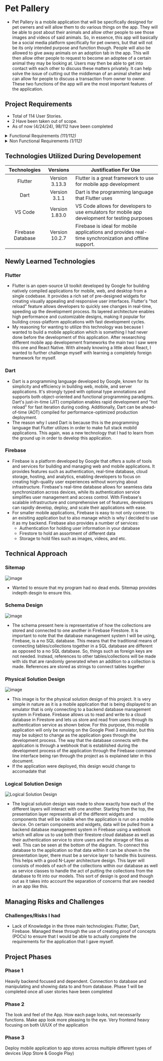 # Pet Pallery

- Pet Pallery is a mobile application that will be specifically designed for pet owners and will allow them to do various things on the app. They will be able to post about their animals and allow other people to see those images and videos of said animals. So, in essence, this app will basically be a social media platform specifically for pet owners, but that will not be its only intended purpose and function though. People will also be allowed to give away animals on an adoption tab in the app. This will then allow other people to request to become an adoptee of a certain animal they may be looking at. Users may then be able to get into contact with each other to discuss these matters privately. It can help solve the issue of cutting out the middleman of an animal shelter and can allow for people to discuss a transaction from owner to owner. These two functions of the app will are the most important features of the application.


## Project Requirements
- Total of 114 User Stories.
- 2 Have been taken out of scope.
- As of now (4/24/24), 98/112 have been completed
<details>
  <summary>Functional Requirements <i>(111/112)</i></summary>
  
  - _Login Page_
    - [x] As a user I would like to input my username or email so that I can access my account
    - [x] As a user I would like to input my password so that I can access my account
    - [x] As a system I would like to check username/email against credential database so that I can verify user
    - [x] As a System I would like to display a login error message if the username/email and/or password is incorrect so that access to the social media app is not accessible without an account
  - _Registration Page_
      - [x] As a user I would like to be able to register an account so that I can have my own personal account for the app.
      - [x] As a user I would like to enter a username for my account so that I can use it to login to my account after registration
      - [x] As a system I would like to ensure that the username has not already been taken and the field is not empty so that the user has a unique username
      - [x] As a user I would like to enter an Email Address for my account so that I can use it to login to my account after registration an account
      - [x] As a system I would like to ensure that the Email Address has not already been taken and the field is not empty so that the user has a unique and valid Email address
      - [x] As a user I would like to be able to enter a City of where I live so that I can have that information on my account
      - [x] As a user I would like to be able to select a State from the dropdown menu so that I can have that information on my account.
      - [x] As a user I would like to enter a password for my account so that I can use it to login to my account after registration
      - [ ] As a system I would like to ensure that the password is at least 8 characters and has 1 special character so that my users have a secure password
  - _Navigation_
      - [x] As a user I would like to be able to access the home page with the bottom navbar so that I can see my current home page.
      - [x] As a user I would like to be able to access the search page with the bottom navbar so that I can see the search page
      - [x] As a user I would like to be able to access the Adoption page with the bottom navbar so that I can see the adoption page
      - [x] As a user I would like to be able to access my user profile page with the bottom navbar so that I can see my profile's page
      - [x] As a system I would like to show the bottom navbar on multiple different pages so that users can have easy access to multiple pages on the app
  - _Home Pages_
      - [x] As a user I would like to be able to view all the comments of any post so that I can see what people are saying about that post
      - [ ] As a user I would like to tap on the heart icon under a post so that I can like that post
      - [x] As a user I would like to be able to tap on a user profile on the home page so that I can view that user's profile
      - [x] As a user I would like to be able to scroll down so that I can see more posts from people I follow
      - [ ] As a system I would like to display posts from accounts that the current user so that the user is able to see what their friends share
      - [x] As a system I would like to display every comment under a post in the comment section so that other users can see what other have to say
      - [x] As a user I would like to be able to comment on a user's post so that they can see what I have said about their post
      - [x] As a user I would like to be able to tap on a user profile who has commented under a post so that I can view that user's profile
  - _Search Page_
      - [x] As a user I would like to search through users via username so that I can look for certain users in the app
      - [x] As a user I would like to be able to tap on a user profile so that I can look at that user's profile
      - [x] As a system I would like to minimize search results as the user types so that the user searching gets more accurate results
      - [x] As a system I would like to display users based on the search so that the user can find the profile they are searching for
  - _Adoption Pages_
    - Main Adoption Page
      - [x] As a system I would like to display random adoptions so that users can apply to any adoption they want to
      - [x] As a system I would like to allow users to narrow down their search by selecting which type of animal/pet they are looking to adopt so that users can only see the type of animals they selected that they would want to adopt
      - [x] As a user I would like to be able to tap on "Apply For Adoption" on a specific adoption profile so that I can apply to adopt that animal
      - [x] As a user I would like to tap on the my "Check My Current Adoptions" button so that I can view all of the current pets I have up for adoption
    - Current Adoption Page
      - [x] As a System I would like to display all of the user's adoption profile they have made so that they can decide what to do with each profile
      - [x] As a user I would like to be able to tap on the "Delete" button on an adoption profile so that I can delete it from my current active adoptions and from the main adoption page
      - [x] As a user I would like to tap on the "Applicants" button on an adoption profile so that I can see all the users who have applied to adopt that animal
      - [x] As a user I would like to tap on the "Edit" button on an adoption profile so that I can edit the fields that are already on that profile
      - [x] As a user I would like to tap on the "Add an Adoption" button on an adoption profile so that I can add another pet that I want to put up for adoption
    - Applicants Page
      - [x] As a system I would like to display all of the users who have applied to adopt that pet so that the user can determine who would be a proper adoptee
      - [x] As a user I would like to be able to tap on an applicant so that I can view their profile page
    - Add Adoption Page
      - [x] As a user I would like to be able to go back to the previous page so that I can back out of making a new adoption profile
      - [ ] As a user I would like to be able to add a photo so that I can show other users what the pet looks like
      - [ ] As a system I would like to allow users to use photos from their phone so that they can have easy access to any photo of their pet on their phone
      - [x] As a user I would like to be able to type out the name of my pet so that I can show other users what the pet's name is
      - [x] As a system I would like to ensure that the name of the pet field has text in it so that the user can not submit a pet adoption profile with no name
      - [x] As a user I would like to be able to type out a description for my pet so that I can show other users a brief description of the pet
      - [x] As a system I would like to ensure that the description of the pet field has text in it so that the user can not submit a pet adoption profile with no description
      - [x] As a user I would like to be able to type out a Location so that I can show other users where this pet resides
      - [x] As a system I would like to ensure that the location field has text in it so that the user can not submit a pet adoption profile with no location
      - [x] As a user I would like to declare what type of animal the pet is through a dropdown box so that I can show other users what type of animal the pet is
      - [x] As a system I would like to ensure that an option has been selected	 so that the user can not submit a pet adoption profile without selecting what type of animal the pet is
      - [x] As a user I would like to submit the new adoption profile after filling all the fields so that other users can apply to adopt this animal
    - Edit Adoption Page
      - [x] As a user I would like to be able to go back to the previous page so that I can back out of editing profile
      - [ ] As a user I would like to be able to change the photo so that I can show other users a different photo of what the pet looks like
      - [ ] As a system I would like to allow users to use photos from their phone so that they can have easy access to any photo of their pet on their phone
      - [x] As a user I would like to be able to change the name of my pet so that I can show other users what the pet's new name is
      - [x] As a system I would like to ensure that the name of the pet field has text in it so that the user cannot update a pet adoption profile with no name
      - [x] As a user I would like to be able to change the description for my pet so that I can show other users a new brief description of the pet
      - [x] As a system I would like to ensure that the description of the pet field has text in it so that the user cannot update a pet adoption profile with no description
      - [x] As a user I would like to be able to change the Location so that I can show other users the updated location of where this pet resides
      - [x] As a system I would like to ensure that the location field has text in it so that the user cannot update a pet adoption profile with no location
      - [x] As a user I would like to change what type of animal the pet is through a dropdown box so that I can show other users what type of updated animal the pet is
      - [x] As a system I would like to ensure that an option has been selected so that the user cannot update a pet adoption profile without selecting what type of animal the pet is
      - [x] As a user I would like to update the adoption profile after making sure all the fields are not empty so that other users can see the new updates to this adoption profile
    - Apply For Adoption Page
      - [x] As a user I would like to be able to go back to the previous page so that I can back out of applying to adopt this pet
      - [x] As a User I would like to type out my name so that the user giving up the pet for adoption can see who I am
      - [x] As a user I would like to type out my phone number so that the user giving up the pet for adoption can see how to contact me
      - [x] As a system I would like to ensure that the name of the name field has text in it so that the user can not submit an application with no name
      - [x] As a system I would like to ensure that the name of the phone number field has text in it and is a proper phone number so that the user can not submit an application without a proper phone number
      - [x] As a user I would like to type out the reason why I want to adopt so that the user giving up the pet for adoption can determine if it is a good reason
      - [x] As a system I would like to ensure that the name of the reason field has text in it so that the user can not submit an application with no reason behind it
      - [x] As a user I would like to submit an application for the specific adoption profile so that the user giving up the pet for adoption know I am interested in getting the pet so that I can see their posts in my home page
  - _User Pages_
    - User Page
      - [x] As a user I would like to be able to follow the user so that I can see their posts in my home page
      - [x] As a user I would like to be able to tap on a specific pet profile so that I can see all the posts of that specific pet
      - [x] As a system I would like to display a message if the profile has no pet profiles so that other users can be notified when visiting this profile
    - Current User Page
      - [x] As a user I would like to be able to tap on Edit Profile so that I can change parts of my profile
      - [x] As a user I would like to make a new Pet profile so that I can share another one of my pets on the app
      - [x] As a user I would like to be able to tap on view a pet profile so that I can view all the posts that I have made to that pet profile
      - [x] As a user I would like to be able to tap on edit a pet profile so that I can update information about that pet if need be
      - [x] As a user I would like to be able to tap on add new post to a pet profile So that I can make new posts to the specific pet selected
    - Edit Profile Page
      - [x] As a user I would like to be able to go back to the previous page so that I can back out of editing my profile
      - [ ] As a user I would like to be able to add a photo so that I can update the profile picture of my profile
      - [ ] As a system I would like to allow users to use photos from their phone so that they can have easy access to any photo of their pet on their phone
      - [x] As a user I would like to be able to update my Username so that I can display a different username in the app
      - [x] As a system I would like to ensure that the username has not already been taken and the field is not empty so that the user has a unique username when updating it
      - [x] As a user I would like to be able to update City of where I live	so that I can update that information on my account
      - [x] As a user I would like to be able to update my State from the dropdown menu so that I can have that information on my account
      - [x] As a user I would like to save the changes I've made to my profile based off the new information I inputted so that the app can utilized the new information
  - _Pet Pages_
    - New Pet Page
      - [x] As a user I would like to be able to go back to the previous page so that I can back out of making a new pet profile
      - [ ] As a user I would like to be able to add a cover photo so that I can show other users what my pet looks like
      - [ ] As a system I would like to allow users to use photos from their phone So that they can have easy access to any photo of their pet on their phone
      - [x] As a user I would like to input the name of my pet so that it can be shown on my profile page under that specific pet profile
      - [x] As a system I would like to ensure that the name field is not empty so that other users can know the name of the pet is when viewing the user/pet profiles
      - [x] As a user I would like to declare what type of animal my pet is through a drop down box so that I can show other users what type of animal the pet is
      - [x] As a system I would like to ensure that an option has been selected so that the user can not make a new pet profile without selecting what type of animal the pet is
      - [x] As a user I would like to be able to create the profile after entering all information so that I can successfully add it to my profile
    - Edit Pet Page
      - [x] As a user I would like to be able to go back to the previous page so that I can back out of updating a pet profile
      - [ ] As a user I would like to be able to add a new cover photo so that I can show other users what my pet looks like using a different photo
      - [ ] As a system I would like to allow users to use photos from their phone so that they can have easy access to any photo of their pet on their phone
      - [x] As a user I would like to change the name of my pet so that it can be shown on my profile page under that specific pet profile
      - [x] As a system I would like to ensure that the name field is not empty so that other users can know the name of the pet is when viewing the user/pet profiles
      - [x] As a user I would like to update what type of animal my pet is through a drop down box so that I can show other users what type of animal the pet is
      - [x] As a system I would like to ensure that an option has been selected so that the user can not make a new pet profile without selecting what type of animal the pet is
      - [x] As a user I would like to be able to update the profile after entering all information so that I can successfully update the pet profile
    - Specific Pet Page
      - [x] As a System I would like to show all the posts of a specific pet profile selected so that users who want to see every post of a specific pet, can see them on this page 
  - New Post Page
    - [x] As a user I would like to be able to go back to the previous page so that I can back out of making a post
    - [x] As a user I would like to be able to add a photo or video for my post so that I can show off my pets
    - [x] As a system I would like to allow users to use photos or videos from their phone so that they can have easy access to any photo or video of their pet on their phone
    - [x] As a user I would like to be able to type out a description for the post so that other users can read the description of the post
    - [x] As a user I would like to upload my post after picking a photo or video and writing a description for my post	 so that other users who follow me or search me can see it
</details>

<details>
  <summary>Non Functional Requirements <i>(1/112)</i></summary>
  
  - Security
    - [x] As a system I would like to store passwords in my database  securely by using a strong encryption so that the length of the encrypted password meets the standard of 256 bytes
</details>
</details>


## Technologies Utilized During Developement
| Technologies | Versions | Justification For Use |
| :---: | :---: | --- |
| Flutter | Version 3.13.3 | Flutter is a great framework to use for mobile app development |
| Dart | Version 3.1.1 | Dart is the programming language that Flutter uses |
| VS Code | Version 1.83.0 | VS Code allows for developers to use emulators for mobile app development for testing purposes |
| Firebase Database | Version 10.2.7 | Firebase is ideal for mobile applications and provides real-time synchronization and offline support. |


## Newly Learned Technologies
### Flutter
- Flutter is an open-source UI toolkit developed by Google for building natively compiled applications for mobile, web, and desktop from a single codebase. It provides a rich set of pre-designed widgets for creating visually appealing and responsive user interfaces. Flutter's "hot reload" feature allows developers to quickly see changes in real-time, speeding up the development process. Its layered architecture enables high performance and customizable designs, making it popular for building cross-platform applications with fast development cycles.
- My reasoning for wanting to utilize this technology was because I wanted to build a mobile application which is something I had never done before the development of this application. After researching different mobile app developement frameworks the main two I saw were this one and React Native. With already knowing a little about React, I wanted to further challenge myself with learning a completely foreign framework for myself.
### Dart
- Dart is a programming language developed by Google, known for its simplicity and efficiency in building web, mobile, and server applications. It's strongly typed with optional type annotations and supports both object-oriented and functional programming paradigms. Dart's just-in-time (JIT) compilation enables rapid development and "hot reload" for fast iteration during coding. Additionally, Dart can be ahead-of-time (AOT) compiled for performance-optimized production deployment.
- The reason why I used Dart is because this is the programming language that Flutter utilizes in order to make full stack mobild applications. This again, was a new technology that I had to learn from the ground up in order to develop this application.
### Firebase
- Firebase is a platform developed by Google that offers a suite of tools and services for building and managing web and mobile applications. It provides features such as authentication, real-time database, cloud storage, hosting, and analytics, enabling developers to focus on creating high-quality user experiences without worrying about infrastructure. Firebase's real-time database allows for seamless data synchronization across devices, while its authentication service simplifies user management and access control. With Firebase's scalable infrastructure and comprehensive set of features, developers can rapidly develop, deploy, and scale their applications with ease.
- For smaller mobile applications, Firebase is easy to not only connect to an exisiting application but to also manage which is why I decided to use it as my backend. Firebase also provides a number of services:
  - Authentication for holding user information in your database
  - Firestore to hold an assortment of different data
  - Storage to hold files such as images, videos, and etc.


## Technical Approach
### Sitemap
![image](https://github.com/Armstrongman/pet_pallery/assets/82784312/e1be82c7-c40d-4c2c-a180-97ab6137cfcc)
- Wanted to ensure that my program had no dead ends. Sitemap provides indepth desgin to ensure this.

### Schema Design
![image](https://github.com/Armstrongman/pet_pallery/assets/82784312/06425722-a6ec-40ea-8257-7c69998a4c41)
- The schema present here is representative of how the collections are stored and connected to one another in Firebase Firestore. It is important to note that the database management system I will be using, Firebase, is a no SQL database. This means that the traditional means of connecting tables/collections together in a SQL database are different as opposed to a no SQL database. So, things such as foreign keys are not needed. Instead, references to other tables/collections will be made with ids that are randomly generated when an addition to a collection is made. References are stored as strings to connect tables together

### Physical Solution Design
![image](https://github.com/Armstrongman/pet_pallery/assets/82784312/50e4cb5a-cb0b-455a-b319-0468e0c89151)
- This image is for the physical solution design of this project. It is very simple in nature as it is a mobile application that is being displayed to an emulator that is only connecting to a backend database management system in Firebase. Firebase allows us to read and write to a cloud database in Firestore and lets us store and read from users through its authentication service as shown below. For this purpose, this mobile application will only be running on the Google Pixel 3 emulator, but this may be subject to change as the application goes through the development process. The way that the database connects with the application is through a webhook that is established during the development process of the application through the Firebase command line interface being ran through the project as is explained later in this document.
- If the application were deployed, this design would change to accomadate that

### Logical Solution Design
![Logical Solution Design](https://github.com/Armstrongman/pet_pallery/assets/82784312/a25e70ff-dca8-41b8-806e-97feb5754ed7)
- The logical solution design was made to show exactly how each of the different layers will interact with one another. Starting from the top, the presentation layer represents all of the different widgets and components that will be visible when the application is run on a mobile device. On certain components and widgets, data will be pulled from a backend database management system in Firebase using a webhook which will allow us to use both their firestore cloud database as well as their authentication service to store users and the storage of files as well. This can be seen at the bottom of the diagram. To connect this database to the application so that data within it can be shown in the presentation layer, there must be a service layer to handle this business. This helps with a good N-Layer architecture design. This layer will consists of models of each of the collections within our database as well as service classes to handle the act of putting the collections from the database to fit into our models. This sort of design is good and though out as it takes into account the separation of concerns that are needed in an app like this.

## Managing Risks and Challenges
### Challenges/Risks I had
- Lack of Knowledge in the three main technologies: Flutter, Dart, Firebase. Managed these through the use of creating proof of concepts (POCs) to ensure that I would be able to actually complete the requirements for the application that I gave myself.

## Project Phases
### Phase 1
Heavily backend focused and dependent. Connection to database and manipulating and showing data to and from database. Phase 1 will be completed once all user stories have been completed
### Phase 2
The look and feel of the App. How each page looks, not necessarily functions. Make app look more pleasing to the eye. Very frontend heavy focusing on both UI/UX of the application
### Phase 3
Deploy mobile application to app stores across multiple different types of devices (App Store & Google Play)
